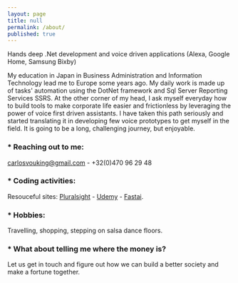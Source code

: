 ```yaml
---
layout: page
title: null
permalink: /about/
published: true
---
```


Hands deep .Net development and voice driven applications (Alexa, Google Home, Samsung Bixby)

   My education in Japan in Business Administration and Information Technology lead me to Europe some years ago.  My daily work is made up of tasks' automation using the DotNet framework and Sql Server Reporting Services SSRS. 
   At the other corner of my head, I ask myself everyday how to build tools to make corporate life easier and frictionless by leveraging the power of voice first driven assistants. I have taken this path seriously and started translating it in developing few voice prototypes to get myself in the field. It is going to be a long, challenging journey, but enjoyable.



### * Reaching out to me:

[carlosvouking@gmail.com](mailto:carlosvouking@gmail.com) - +32(0)470 96 29 48

### * Coding activities:

Resouceful sites: [Pluralsight](http://pluralsight.com) - [Udemy](http://udemy.com) - [Fastai](http://fast.ai).


### * Hobbies:

Travelling, shopping, stepping on salsa dance floors.



### * What about telling me where the money is?

Let us get in touch and figure out how we can build a better society and make a fortune together.
